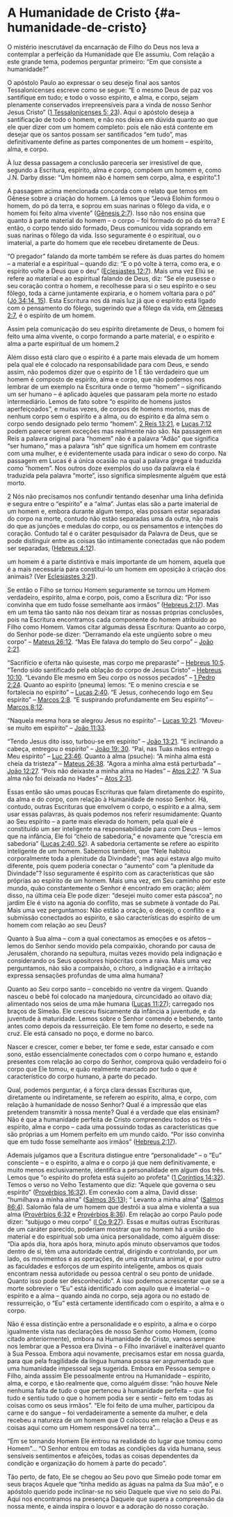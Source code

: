 # A Humanidade de Cristo {#a-humanidade-de-cristo}

O mistério inescrutável da encarnação de Filho do Deus nos leva a contemplar a perfeição da Humanidade que Ele assumiu. Com relação a este grande tema, podemos perguntar primeiro: “Em que consiste a humanidade?”

O apóstolo Paulo ao expressar o seu desejo final aos santos Tessalonicenses escreve como se segue: “E o mesmo Deus de paz vos santifique em tudo; e todo o vosso espírito, e alma, e corpo, sejam plenamente conservados irrepreensíveis para a vinda de nosso Senhor Jesus Cristo” ([1 Tessalonicenses 5: 23](http://bibliaonline.com.br/acf/1ts/5/23)). Aqui o apóstolo deseja a santificação de todo o homem, e não nos deixa em dúvida quanto ao que ele quer dizer com um homem completo: pois ele não está contente em desejar que os santos possam ser santificados “em tudo”, mas definitivamente define as partes componentes de um homem – espírito, alma, e corpo.

À luz dessa passagem a conclusão pareceria ser irresistível de que, segundo a Escritura, espírito, alma e corpo, compõem um homem e, como J.N. Darby disse: “Um homem não é homem sem corpo, alma, e espírito”.1

A passagem acima mencionada concorda com o relato que temos em Gênese sobre a criação do homem. Lá lemos que “Jeová Elohim formou o homem, do pó da terra, e soprou em suas narinas o fôlego da vida, e o homem foi feito alma vivente” ([Gênesis 2:7](http://bibliaonline.com.br/acf/gn/2/7)). Isso não nos ensina que quanto à parte material do homem – o corpo – foi formado do pó da terra? E então, o corpo tendo sido formado, Deus comunicou vida soprando em suas narinas o fôlego da vida. Isso seguramente é o espiritual, ou o imaterial, a parte do homem que ele recebeu diretamente de Deus.

“O pregador” falando da morte também se refere às duas partes do homem – a material e a espiritual – quando diz: “E o pó volte à terra, como era, e o espírito volte a Deus que o deu” ([Eclesiastes 12:7](http://bibliaonline.com.br/acf/ec/12/7)). Mais uma vez Eliú se refere ao material e ao espiritual falando de Deus, diz: “Se ele pusesse o seu coração contra o homem, e recolhesse para si o seu espírito e o seu fôlego, toda a carne juntamente expiraria, e o homem voltaria para o pó” ([Jó 34:14, 15](http://bibliaonline.com.br/acf/jó/34/14,15)). Esta Escritura nos dá mais luz já que o espírito está ligado com o pensamento do fôlego, sugerindo que a fôlego da vida, em [Gêneses 2:7](http://bibliaonline.com.br/acf/gn/2/7), é o espírito de um homem.

Assim pela comunicação do seu espírito diretamente de Deus, o homem foi feito uma alma vivente, o corpo formando a parte material, e o espírito e alma a parte espiritual de um homem.2

Além disso está claro que o espírito é a parte mais elevada de um homem pela qual ele é colocado na responsabilidade para com Deus, e sendo assim, não podemos dizer que o espírito de 1 É tão verdadeiro que um homem é composto de espírito, alma e corpo, que não podemos nos lembrar de um exemplo na Escritura onde o termo “homem” – significando um ser humano – é aplicado àqueles que passaram pela morte no estado intermediário. Lemos de fato sobre “o espírito de homens justos aperfeiçoados”, e muitas vezes, de corpos de homens mortos, mas de nenhum corpo sem o espírito e a alma, ou do espírito e da alma sem o corpo sendo designado pelo termo “homem”. [2 Reis 13:21](http://bibliaonline.com.br/acf/2rs/13/21), e [Lucas 7:12](/http://bibliaonline.com.br/acf/lc/7/12) podem parecer serem exceções mas realmente não são. Na passagem em Reis a palavra original para “homem” não é a palavra “Adão” que significa “ser humano,” mas a palavra “ish” que significa um homem em contraste com uma mulher, e é evidentemente usada para indicar o sexo do corpo. Na passagem em Lucas é a única ocasião na qual a palavra grega é traduzida como “homem”. Nos outros doze exemplos do uso da palavra ela é traduzida pela palavra “morte”, isso significa simplesmente alguém que está morto.

2 Nós não precisamos nos confundir tentando desenhar uma linha definida e segura entre o “espírito” e a “alma”. Juntas elas são a parte imaterial de um homem e, embora durante algum tempo, elas possam estar separadas do corpo na morte, contudo não estão separadas uma da outra, não mais do que as junções e medulas do corpo, ou os pensamentos e intenções do coração. Contudo tal é o caráter pesquisador da Palavra de Deus, que se pode distinguir entre as coisas tão intimamente conectadas que não podem ser separadas, ([Hebreus 4:12](http://bibliaonline.com.br/acf/hb/4/12)).

um homem é a parte distintiva e mais importante de um homem, aquela que é a mais necessária para constituí-lo um homem em oposição à criação dos animais? (Ver [Eclesiastes 3:21](http://bibliaonline.com.br/acf/ec/3/21)).

Se então o Filho se tornou Homem seguramente se tornou um Homem verdadeiro, espírito, alma e corpo, pois, como a Escritura diz: “Por isso convinha que em tudo fosse semelhante aos irmãos” ([Hebreus 2:17](http://bibliaonline.com.br/acf/hb/2/17)). Mas em um tema tão santo não nos deixam tirar as nossas próprias conclusões, pois na Escritura encontramos cada componente do homem atribuído ao Filho como Homem. Vamos citar algumas dessa Escritura: Quanto ao corpo, do Senhor pode-se dizer: “Derramando ela este ungüento sobre o meu corpo” – [Mateus 26:12](http://bibliaonline.com.br/acf/mt/26/12). “Mas Ele falava do templo do Seu corpo” – [João 2:21](http://bibliaonline.com.br/acf/jo/2/21).

“Sacrifício e oferta não quiseste, mas corpo me preparaste” – [Hebreus 10:5](http://bibliaonline.com.br/acf/hb/10/5). “Tendo sido santificado pela oblação do corpo de Jesus Cristo” – [Hebreus 10:10](http://bibliaonline.com.br/acf/hb/10/10). “Levando Ele mesmo em Seu corpo os nossos pecados” – [1 Pedro 2:24](http://bibliaonline.com.br/acf/1pe/2/24). Quanto ao espírito (pneuma) lemos: “E o menino crescia e se fortalecia no espírito” – [Lucas 2:40](http://bibliaonline.com.br/acf/lc/2/40). “E Jesus, conhecendo logo em Seu espírito” – [Marcos 2:8](http://bibliaonline.com.br/acf/mc/2/8). “E suspirando profundamente em Seu espírito” – [Marcos 8:12](http://bibliaonline.com.br/acf/mc/8/12).

“Naquela mesma hora se alegrou Jesus no espírito” – [Lucas 10:21](http://bibliaonline.com.br/acf/lc/10/21). “Moveu-se muito em espírito” – [João 11:33](http://bibliaonline.com.br/acf/jo/11/33).

“Tendo Jesus dito isso, turbou-se em espírito” – [João 13:21](http://bibliaonline.com.br/acf/jo/13/21). “E inclinando a cabeça, entregou o espírito” – [João 19: 30](http://bibliaonline.com.br/acf/jo/19/30). “Pai, nas Tuas mãos entrego o Meu espírito” – [Luc 23:46](http://bibliaonline.com.br/acf/lc/23/46). Quanto à alma (psuche): “A minha alma está cheia da tristeza” – [Mateus 26:38](http://bibliaonline.com.br/acf/mt/26/38). “Agora a minha alma está perturbada” – [João 12:27](http://bibliaonline.com.br/acf/jo/12/27). “Pois não deixaste a minha alma no Hades” – [Atos 2:27](http://bibliaonline.com.br/acf/atos/2/27). “A Sua alma não foi deixada no Hades” – [Atos 2:31](http://bibliaonline.com.br/acf/atos/2/31).

Essas então são umas poucas Escrituras que falam diretamente do espírito, da alma e do corpo, com relação à Humanidade de nosso Senhor. Há, contudo, outras Escrituras que envolvem o corpo, o espírito e a alma, sem usar essas palavras, às quais podemos nos referir resumidamente: Quanto ao Seu espírito – a parte mais elevada do homem, pela qual ele é constituído um ser inteligente na responsabilidade para com Deus – lemos que na infância, Ele foi “cheio de sabedoria,” e novamente que “crescia em sabedoria” ([Lucas 2:40, 52](http://bibliaonline.com.br/acf/lc/2/40,52)). A sabedoria certamente se refere ao espírito inteligente de um homem. Sabemos também, que “Nele habitou corporalmente toda a plenitude da Divindade”; mas aqui estava algo muito diferente, pois quem poderia conectar o “aumento” com “a plenitude da Divindade”? Isso seguramente é espírito com as características que são próprias ao espírito de um homem. Mais uma vez, em Seu caminho por este mundo, quão constantemente o Senhor é encontrado em oração; além disso, na última ceia Ele pode dizer: “desejei muito comer esta páscoa”; no jardim Ele é visto na agonia do conflito, mas se submete à vontade do Pai. Mais uma vez perguntamos: Não estão a oração, o desejo, o conflito e a submissão conectados ao espírito, e são características do espírito de um homem com relação ao seu Deus?

Quanto à Sua alma – com a qual conectamos as emoções e os afetos – lemos do Senhor sendo movido pela compaixão, chorando por causa de Jerusalém, chorando na sepultura, muitas vezes movido pela indignação e considerando os Seus opositores hipócritas com a raiva. Mais uma vez perguntamos, não são a compaixão, o choro, a indignação e a irritação expressa sensações profundas de uma alma humana?

Quanto ao Seu corpo santo – concebido no ventre da virgem. Quando nasceu o bebê foi colocado na manjedoura, circuncidado ao oitavo dia; alimentado nos seios de uma mãe humana ([Lucas 11:27](http://bibliaonline.com.br/acf/lc/11/27)); carregado nos braços de Simeão. Ele cresceu fisicamente da infância a juventude, e da juventude à maturidade. Lemos sobre o Senhor comendo e bebendo, tanto antes como depois da ressurreição. Ele tem fome no deserto, e sede na cruz. Ele está cansado no poço, e dorme no barco.

Nascer e crescer, comer e beber, ter fome e sede, estar cansado e com sono, estão essencialmente conectados com o corpo humano e, estando presentes com relação ao corpo do Senhor, comprova quão verdadeiro foi o corpo que Ele tomou, e quão realmente marcado por tudo o que é característico do corpo humano, à parte do pecado.

Qual, podemos perguntar, é a força clara dessas Escrituras que, diretamente ou indiretamente, se referem ao espírito, alma, e corpo, com relação à humanidade de nosso Senhor? Qual é a impressão que elas pretendem transmitir à nossa mente? Qual é a verdade que elas ensinam? Não é que a humanidade perfeita de Cristo compreendeu todos os três – espírito, alma e corpo – cada uma possuindo todas as características que são próprias a um Homem perfeito em um mundo caído. “Por isso convinha que em tudo fosse semelhante aos irmãos” ([Hebreus 2:17](http://bibliaonline.com.br/acf/hb/2/17)).

Ademais julgamos que a Escritura distingue entre “personalidade” – o “Eu” consciente – e o espírito, a alma e o corpo já que nem definitivamente, e muito menos exclusivamente, identifica a personalidade em algum dos três. Lemos que “o espírito do profeta está sujeito ao profeta” ([1 Coríntios 14:32](http://bibliaonline.com.br/acf/1co/14/32)). Temos o verso no Velho Testamento que diz: “Aquele que governa o seu espírito” ([Provérbios 16:32](http://bibliaonline.com.br/acf/pv/16/32)). Em conexão com a alma, David disse: “humilhava a minha alma” ([Salmos 35:13](http://bibliaonline.com.br/acf/sl/35/13)); “ Levanto a minha alma” ([Salmos 86:4](http://bibliaonline.com.br/acf/sl/86/4)). Salomão fala de um homem que destrói a sua alma e violenta a sua alma ([Provérbios 6:32](http://bibliaonline.com.br/acf/pv/6/32) e [Provérbios 8:36](http://bibliaonline.com.br/acf/pv/8/36)). Em relação ao corpo Paulo pode dizer: “subjugo o meu corpo” ([l Co 9:27](http://bibliaonline.com.br/acf/1co/9/27)). Essas e muitas outras Escrituras de um caráter parecido, poderiam mostrar que no homem há a união do material e do espiritual sob uma única personalidade, como alguém disse: “Dia após dia, hora após hora, minuto após minuto observamos que todos dentro de si, têm uma autoridade central, dirigindo e controlando, por um lado, os movimentos e as operações, de uma estrutura animal, e por outro as faculdades e esforços de um espírito inteligente, ambos os quais encontram nessa autoridade ou pessoa central o seu ponto de unidade. Quanto isso pode ser desconhecido”. A isso podemos acrescentar que se a morte sobrevier o “Eu” está identificado com aquilo que é imaterial – o espírito e a alma – quando ainda no corpo, seja agora ou no estado de ressurreição, o “Eu” está certamente identificado com o espírito, a alma e o corpo.

Não é essa distinção entre a personalidade e o espírito, a alma e o corpo igualmente vista nas declarações de nosso Senhor como Homem, (como citado anteriormente), embora na Humanidade de Cristo, vamos sempre nos lembrar que a Pessoa era Divina – o Filho invariável e inalterável quanto à Sua Pessoa. Embora aqui novamente, precisamos estar em nossa guarda, para que pela fragilidade da língua humana possa ser argumentado que uma humanidade impessoal seja sugerida. Embora em Pessoa sempre o Filho, ainda asssim Ele pessoalmente entrou na Humanidade – espírito, alma, e corpo, e tão realmente que, como alguém disse: “não houve Nele nenhuma falta de tudo o que pertenceu à humanidade perfeita – que foi tudo e sentiu tudo o que o homem podia ser e sentir – feito em todas as coisas como os seus irmãos”. “Ele foi feito de uma mulher, participou da carne e do sangue – foi verdadeiramente a semente da mulher, e dela recebeu a natureza de um homem que O colocou em relação a Deus e as coisas aqui como um Homem responsável na terra”...

“Em se tornando Homem Ele entrou na realidade do lugar que tomou como Homem”... “O Senhor entrou em todas as condições da vida humana, seus sensíveis sentimentos e afeições, todas as coisas dependentes da condição e organização do homem à parte do pecado”.

Tão perto, de fato, Ele se chegou ao Seu povo que Simeão pode tomar em seus braços Aquele que “tinha medido as águas na palma da Sua mão”, e o apóstolo querido pode inclinar-se no seio Daquele que vive no seio do Pai. Aqui nos encontramos na presença Daquele que supera a compreensão da nossa mente, e ainda inspira o louvor e a adoração do nosso coração.